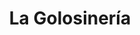 ---
title: "La Golosinería"
url: /ciudad-autonoma-de-buenos-aires/la-golosineria/
shop: Süßwaren
---